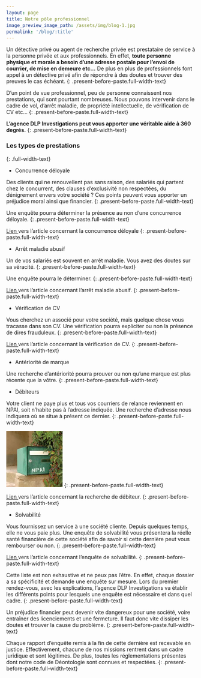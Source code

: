 ```yaml
---
layout: page
title: Notre pôle professionnel
image_preview_image_path: /assets/img/blog-1.jpg
permalink: '/blog/:title'
---
```


Un d&eacute;tective priv&eacute; ou agent de recherche priv&eacute;e est prestataire de service &agrave; la personne priv&eacute;e et aux professionnels. En effet, **toute personne physique et morale a besoin d’une adresse postale pour l’envoi de courrier, de mise en demeure etc…** De plus en plus de professionnels font appel &agrave; un d&eacute;tective priv&eacute; afin de r&eacute;pondre &agrave; des doutes et trouver des preuves le cas &eacute;ch&eacute;ant.
{: .present-before-paste.full-width-text}

D’un point de vue professionnel, peu de personne connaissent nos prestations, qui sont pourtant nombreuses. Nous pouvons intervenir dans le cadre de vol, d’arr&ecirc;t maladie, de propri&eacute;t&eacute; intellectuelle, de v&eacute;rification de CV etc…
{: .present-before-paste.full-width-text}

**L’agence DLP Investigations peut vous apporter une v&eacute;ritable aide &agrave; 360 degr&eacute;s.**
{: .present-before-paste.full-width-text}

### Les types de prestations
{: .full-width-text}

* Concurrence d&eacute;loyale

Des clients qui ne renouvellent pas sans raison, des salari&eacute;s qui partent chez le concurrent, des clauses d’exclusivit&eacute; non respect&eacute;es, du d&eacute;nigrement envers votre soci&eacute;t&eacute; ? Ces points peuvent vous apporter un pr&eacute;judice moral ainsi que financier.
{: .present-before-paste.full-width-text}

Une enqu&ecirc;te pourra d&eacute;terminer la pr&eacute;sence au non d’une concurrence d&eacute;loyale.
{: .present-before-paste.full-width-text}

[Lien ](http://dlp-investigations.fr/la-concurrence-deloyale/)vers l’article concernant la concurrence d&eacute;loyale
{: .present-before-paste.full-width-text}

* Arr&ecirc;t maladie abusif

Un de vos salari&eacute;s est souvent en arr&ecirc;t maladie. Vous avez des doutes sur sa v&eacute;racit&eacute;.
{: .present-before-paste.full-width-text}

Une enqu&ecirc;te pourra le d&eacute;terminer.
{: .present-before-paste.full-width-text}

[Lien ](http://dlp-investigations.fr/les-arrets-maladie/)vers l’article concernant l’arr&ecirc;t maladie abusif.
{: .present-before-paste.full-width-text}

* V&eacute;rification de CV

Vous cherchez un associ&eacute; pour votre soci&eacute;t&eacute;, mais quelque chose vous tracasse dans son CV. Une v&eacute;rification pourra expliciter ou non la pr&eacute;sence de dires frauduleux.
{: .present-before-paste.full-width-text}

[Lien ](http://dlp-investigations.fr/la-verification-de-cv/)vers l’article concernant la v&eacute;rification de CV.
{: .present-before-paste.full-width-text}

* Ant&eacute;riorit&eacute; de marque

Une recherche d’ant&eacute;riorit&eacute; pourra prouver ou non qu’une marque est plus r&eacute;cente que la v&ocirc;tre.
{: .present-before-paste.full-width-text}

* D&eacute;biteurs

Votre client ne paye plus et tous vos courriers de relance reviennent en NPAI, soit n’habite pas &agrave; l’adresse indiqu&eacute;e. Une recherche d’adresse nous indiquera o&ugrave; se situe &agrave; pr&eacute;sent ce dernier.
{: .present-before-paste.full-width-text}

![](/assets/img/NPAI-1.jpg)
{: .present-before-paste.full-width-text}

[Lien ](http://dlp-investigations.fr/recherche-de-debiteur/)vers l’article concernant la recherche de d&eacute;biteur.
{: .present-before-paste.full-width-text}

* Solvabilit&eacute;

Vous fournissez un service &agrave; une soci&eacute;t&eacute; cliente. Depuis quelques temps, elle ne vous paie plus. Une enqu&ecirc;te de solvabilit&eacute; vous pr&eacute;sentera la r&eacute;elle sant&eacute; financi&egrave;re de cette soci&eacute;t&eacute; afin de savoir si cette derni&egrave;re peut vous rembourser ou non.
{: .present-before-paste.full-width-text}

[Lien ](http://dlp-investigations.fr/l-enquete-de-solvabilite/)vers l’article concernant l’enqu&ecirc;te de solvabilit&eacute;.
{: .present-before-paste.full-width-text}

Cette liste est non exhaustive et ne peux pas l’&ecirc;tre. En effet, chaque dossier a sa sp&eacute;cificit&eacute; et demande une enqu&ecirc;te sur mesure. Lors du premier rendez-vous, avec les explications, l’agence DLP Investigations va &eacute;tablir les diff&eacute;rents points pour lesquels une enqu&ecirc;te est n&eacute;cessaire et dans quel cadre.
{: .present-before-paste.full-width-text}

Un pr&eacute;judice financier peut devenir vite dangereux pour une soci&eacute;t&eacute;, voire entra&icirc;ner des licenciements et une fermeture. Il faut donc vite dissiper les doutes et trouver la cause du probl&egrave;me.
{: .present-before-paste.full-width-text}

Chaque rapport d’enqu&ecirc;te remis &agrave; la fin de cette derni&egrave;re est recevable en justice. Effectivement, chacune de nos missions rentrent dans un cadre juridique et sont l&eacute;gitimes. De plus, toutes les r&eacute;glementations pr&eacute;sentes dont notre code de D&eacute;ontologie sont connues et respect&eacute;es.
{: .present-before-paste.full-width-text}